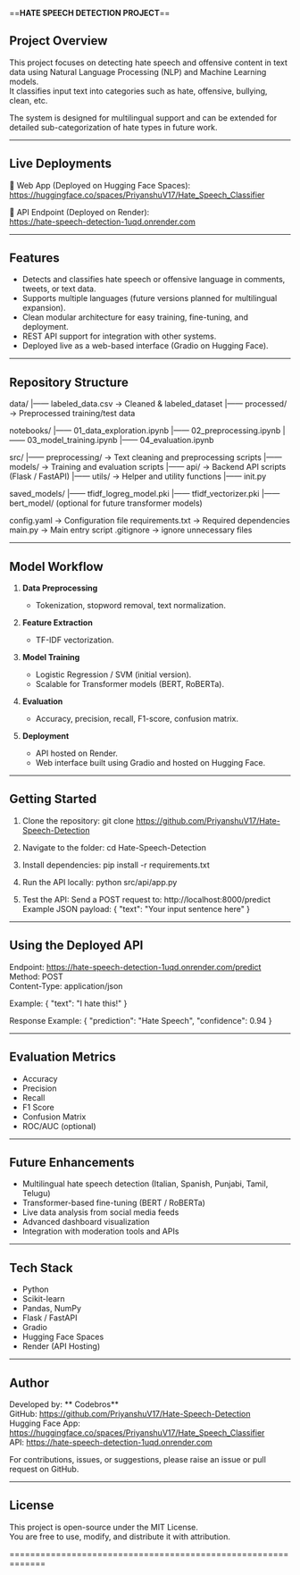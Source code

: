 ==**HATE SPEECH DETECTION PROJECT**==


Project Overview
----------------
This project focuses on detecting hate speech and offensive content in text data using Natural Language Processing (NLP) and Machine Learning models.  
It classifies input text into categories such as hate, offensive, bullying, clean, etc.  

The system is designed for multilingual support and can be extended for detailed sub-categorization of hate types in future work.

-------------------------------------------------------------
Live Deployments
-------------------------------------------------------------
🔹 Web App (Deployed on Hugging Face Spaces):  
   https://huggingface.co/spaces/PriyanshuV17/Hate_Speech_Classifier  

🔹 API Endpoint (Deployed on Render):  
   https://hate-speech-detection-1uqd.onrender.com  

-------------------------------------------------------------
Features
-------------------------------------------------------------
- Detects and classifies hate speech or offensive language in comments, tweets, or text data.
- Supports multiple languages (future versions planned for multilingual expansion).
- Clean modular architecture for easy training, fine-tuning, and deployment.
- REST API support for integration with other systems.
- Deployed live as a web-based interface (Gradio on Hugging Face).

-------------------------------------------------------------
Repository Structure
-------------------------------------------------------------
data/
  |—— labeled_data.csv -> Cleaned & labeled_dataset
  |—— processed/ -> Preprocessed training/test data

notebooks/
  |—— 01_data_exploration.ipynb
  |—— 02_preprocessing.ipynb
  |—— 03_model_training.ipynb
  |—— 04_evaluation.ipynb

src/
  |—— preprocessing/ -> Text cleaning and preprocessing scripts
  |—— models/ -> Training and evaluation scripts
  |—— api/ -> Backend API scripts (Flask / FastAPI)
  |—— utils/ -> Helper and utility functions
  |—— init.py

saved_models/
  |—— tfidf_logreg_model.pki
  |—— tfidf_vectorizer.pki
  |—— bert_model/ (optional for future transformer models)

config.yaml -> Configuration file
requirements.txt -> Required dependencies
main.py -> Main entry script
.gitignore -> ignore unnecessary files

-------------------------------------------------------------
Model Workflow
-------------------------------------------------------------
1. **Data Preprocessing**  
   - Tokenization, stopword removal, text normalization.

2. **Feature Extraction**  
   - TF-IDF vectorization.

3. **Model Training**  
   - Logistic Regression / SVM (initial version).
   - Scalable for Transformer models (BERT, RoBERTa).

4. **Evaluation**  
   - Accuracy, precision, recall, F1-score, confusion matrix.

5. **Deployment**  
   - API hosted on Render.
   - Web interface built using Gradio and hosted on Hugging Face.

-------------------------------------------------------------
Getting Started
-------------------------------------------------------------
1. Clone the repository:
   git clone https://github.com/PriyanshuV17/Hate-Speech-Detection

2. Navigate to the folder:
   cd Hate-Speech-Detection

3. Install dependencies:
   pip install -r requirements.txt

4. Run the API locally:
   python src/api/app.py

5. Test the API:
   Send a POST request to:
   http://localhost:8000/predict
   Example JSON payload:
   {
       "text": "Your input sentence here"
   }

-------------------------------------------------------------
Using the Deployed API
-------------------------------------------------------------
Endpoint: https://hate-speech-detection-1uqd.onrender.com/predict  
Method: POST  
Content-Type: application/json  

Example:
{
    "text": "I hate this!"
}

Response Example:
{
    "prediction": "Hate Speech",
    "confidence": 0.94
}

-------------------------------------------------------------
Evaluation Metrics
-------------------------------------------------------------
- Accuracy
- Precision
- Recall
- F1 Score
- Confusion Matrix
- ROC/AUC (optional)

-------------------------------------------------------------
Future Enhancements
-------------------------------------------------------------
- Multilingual hate speech detection (Italian, Spanish, Punjabi, Tamil, Telugu)
- Transformer-based fine-tuning (BERT / RoBERTa)
- Live data analysis from social media feeds
- Advanced dashboard visualization
- Integration with moderation tools and APIs

-------------------------------------------------------------
Tech Stack
-------------------------------------------------------------
- Python
- Scikit-learn
- Pandas, NumPy
- Flask / FastAPI
- Gradio
- Hugging Face Spaces
- Render (API Hosting)

-------------------------------------------------------------
Author
-------------------------------------------------------------
Developed by: ** Codebros**  
GitHub: https://github.com/PriyanshuV17/Hate-Speech-Detection  
Hugging Face App: https://huggingface.co/spaces/PriyanshuV17/Hate_Speech_Classifier  
API: https://hate-speech-detection-1uqd.onrender.com  

For contributions, issues, or suggestions, please raise an issue or pull request on GitHub.

-------------------------------------------------------------
License
-------------------------------------------------------------
This project is open-source under the MIT License.  
You are free to use, modify, and distribute it with attribution.

=============================================================
